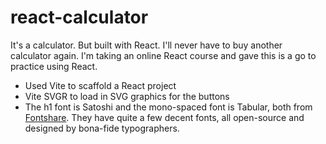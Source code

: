 # react-calculator

It's a calculator. But built with React. I'll never have to buy another calculator again. I'm taking an online React course and gave this is a go to practice using React.
* Used Vite to scaffold a React project
* Vite SVGR to load in SVG graphics for the buttons
* The h1 font is Satoshi and the mono-spaced font is Tabular, both from [Fontshare](https://www.fontshare.com/). They have quite a few decent fonts, all open-source and designed by bona-fide typographers.    

